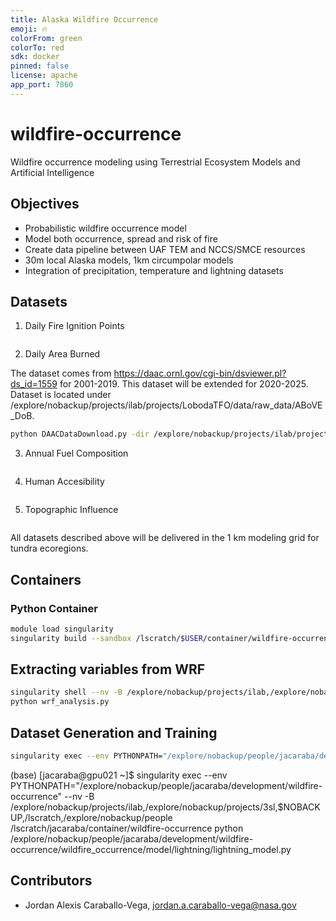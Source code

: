 ```yaml
---
title: Alaska Wildfire Occurrence
emoji: 🔥
colorFrom: green
colorTo: red
sdk: docker
pinned: false
license: apache
app_port: 7860
---
```


# wildfire-occurrence

Wildfire occurrence modeling using Terrestrial Ecosystem Models and Artificial Intelligence

## Objectives

- Probabilistic wildfire occurrence model
- Model both occurrence, spread and risk of fire
- Create data pipeline between UAF TEM and NCCS/SMCE resources
- 30m local Alaska models, 1km circumpolar models
- Integration of precipitation, temperature and lightning datasets

## Datasets

1. Daily Fire Ignition Points

```bash
```

2. Daily Area Burned

The dataset comes from https://daac.ornl.gov/cgi-bin/dsviewer.pl?ds_id=1559 for 2001-2019. This dataset
will be extended for 2020-2025. Dataset is located under /explore/nobackup/projects/ilab/projects/LobodaTFO/data/raw_data/ABoVE_DoB.

```bash
python DAACDataDownload.py -dir /explore/nobackup/projects/ilab/projects/LobodaTFO/data/raw_data/ABoVE_DoB -f URL_FROM_ORDER
```

3. Annual Fuel Composition

```bash
```

4. Human Accesibility

```bash
```

5. Topographic Influence

```bash
```

All datasets described above will be delivered in the 1 km modeling grid for tundra ecoregions.

## Containers

### Python Container

```bash
module load singularity
singularity build --sandbox /lscratch/$USER/container/wildfire-occurrence docker://nasanccs/wildfire-occurrence:latest
```

## Extracting variables from WRF

```bash
singularity shell --nv -B /explore/nobackup/projects/ilab,/explore/nobackup/projects/3sl,$NOBACKUP,/lscratch,/explore/nobackup/people /lscratch/jacaraba/container/wildfire-occurrence/
python wrf_analysis.py 
```

## Dataset Generation and Training

```bash
singularity exec --env PYTHONPATH="/explore/nobackup/people/jacaraba/development/wildfire-occurrence" --nv -B /explore/nobackup/projects/ilab,/explore/nobackup/projects/3sl,$NOBACKUP,/lscratch,/explore/nobackup/people /lscratch/jacaraba/container/wildfire-occurrence python /explore/nobackup/people/jacaraba/development/wildfire-occurrence/wildfire_occurrence/model/lightning/lightning_model.py
```

(base) [jacaraba@gpu021 ~]$ singularity exec --env PYTHONPATH="/explore/nobackup/people/jacaraba/development/wildfire-occurrence" --nv -B /explore/nobackup/projects/ilab,/explore/nobackup/projects/3sl,$NOBACKUP,/lscratch,/explore/nobackup/people /lscratch/jacaraba/container/wildfire-occurrence python /explore/nobackup/people/jacaraba/development/wildfire-occurrence/wildfire_occurrence/model/lightning/lightning_model.py 


## Contributors

- Jordan Alexis Caraballo-Vega, jordan.a.caraballo-vega@nasa.gov